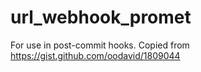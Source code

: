 url_webhook_promet
==================

For use in post-commit hooks.  Copied from https://gist.github.com/oodavid/1809044
